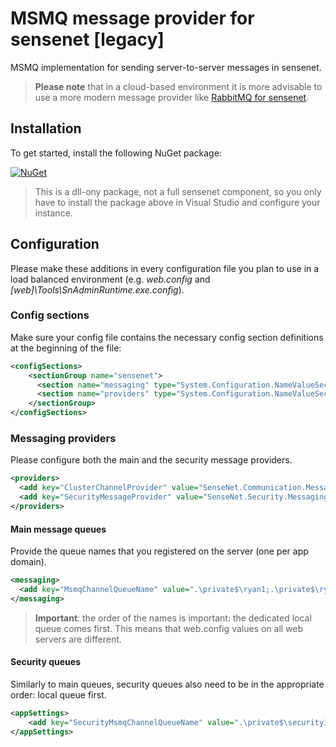 # MSMQ message provider for sensenet [legacy]
MSMQ  implementation for sending server-to-server messages in sensenet.

> **Please note** that in a cloud-based environment it is more advisable to use a more modern message provider like [RabbitMQ for sensenet](https://github.com/SenseNet/sn-messaging-rabbitmq).

## Installation
To get started, install the following NuGet package:

[![NuGet](https://img.shields.io/nuget/v/SenseNet.Messaging.MSMQ.svg)](https://www.nuget.org/packages/SenseNet.Messaging.MSMQ)

> This is a dll-ony package, not a full sensenet component, so you only have to install the package above in Visual Studio and configure your instance.

## Configuration
Please make these additions in every configuration file you plan to use in a load balanced environment (e.g. _web.config_ and _[web]\Tools\SnAdminRuntime.exe.config_).

### Config sections
Make sure your config file contains the necessary config section definitions at the beginning of the file:

```xml
<configSections>
    <sectionGroup name="sensenet">
      <section name="messaging" type="System.Configuration.NameValueSectionHandler" />
      <section name="providers" type="System.Configuration.NameValueSectionHandler" />
    </sectionGroup>
</configSections>
```

### Messaging providers
Please configure both the main and the security message providers.

```xml
<providers>
  <add key="ClusterChannelProvider" value="SenseNet.Communication.Messaging.MsmqChannelProvider" />
  <add key="SecurityMessageProvider" value="SenseNet.Security.Messaging.Msmq.MsmqMessageProvider" />
</providers>
```

#### Main message queues
Provide the queue names that you registered on the server (one per app domain).

```xml
<messaging>
  <add key="MsmqChannelQueueName" value=".\private$\ryan1;.\private$\ryan2" />
</messaging>
```

> **Important**: the order of the names is important: the dedicated local queue comes first. This means that web.config values on all web servers are different.

#### Security queues
Similarly to main queues, security queues also need to be in the appropriate order: local queue first.

```xml
<appSettings>
    <add key="SecurityMsmqChannelQueueName" value=".\private$\security1;.\private$\security2" />
</appSettings>
```